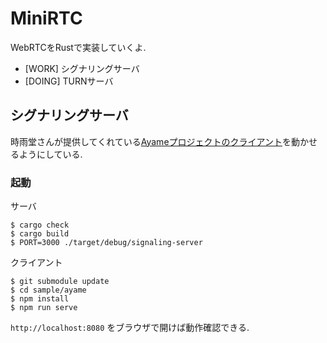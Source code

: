 # MiniRTC

WebRTCをRustで実装していくよ.

- [WORK] シグナリングサーバ
- [DOING] TURNサーバ

## シグナリングサーバ

時雨堂さんが提供してくれている[Ayameプロジェクトのクライアント](https://github.com/shiguredo/ayame-react-sample)を動かせるようにしている.

### 起動

サーバ

```
$ cargo check
$ cargo build
$ PORT=3000 ./target/debug/signaling-server
```

クライアント

```
$ git submodule update
$ cd sample/ayame
$ npm install
$ npm run serve
```

`http://localhost:8080` をブラウザで開けば動作確認できる.
